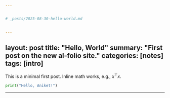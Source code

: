 ```yaml
---


# _posts/2025-08-30-hello-world.md


---
```

layout: post
title: "Hello, World"
summary: "First post on the new al‑folio site."
categories: [notes]
tags: [intro]
---


This is a minimal first post. Inline math works, e.g., $x^\top x$.


```python
print("Hello, Aniket!")
```


---